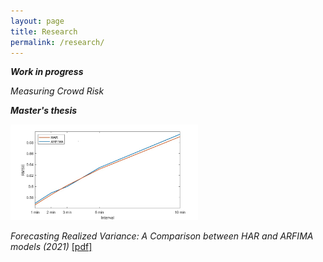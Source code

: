 ```yaml
---
layout: page
title: Research
permalink: /research/
---
```

***Work in progress***

*Measuring Crowd Risk*

***Master's thesis***

<img src="https://github.com/ajda-marjanovic/ajda-marjanovic.github.io/blob/master/images/rmse1.png?raw=true" width="300">  

*Forecasting Realized Variance: A Comparison between HAR and ARFIMA models (2021)* [[pdf]](http://www.cek.ef.uni-lj.si/magister/marjanovic4166-B.pdf)
